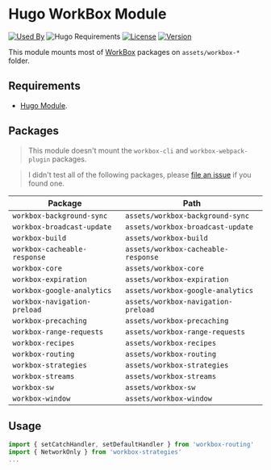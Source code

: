 # Hugo WorkBox Module

[![Used By](https://img.shields.io/badge/dynamic/json?color=success&label=used+by&query=repositories_humanize&logo=hugo&style=flat-square&url=https://api.razonyang.com/v1/github/dependents/hugomods/workbox)](https://github.com/hugomods/workbox/network/dependents)
![Hugo Requirements](https://img.shields.io/badge/dynamic/json?color=important&label=requirements&query=requirements&logo=hugo&style=flat-square&url=https://api.razonyang.com/v1/hugo/modules/github.com/hugomods/workbox)
[![License](https://img.shields.io/github/license/hugomods/workbox?style=flat-square)](https://github.com/hugomods/workbox/blob/main/LICENSE)
[![Version](https://img.shields.io/github/v/tag/hugomods/workbox?label=version&style=flat-square)](https://github.com/hugomods/workbox/tags)

This module mounts most of [WorkBox](https://github.com/GoogleChrome/workbox) packages on `assets/workbox-*` folder.

## Requirements

- [Hugo Module](https://gohugo.io/hugo-modules/use-modules/#prerequisite).

## Packages

> This module doesn't mount the `workbox-cli` and `workbox-webpack-plugin` packages.

> I didn't test all of the following packages, please [file an issue](https://github.com/hugomods/workbox/issues/new) if you found one.

| Package | Path
|---|---
| `workbox-background-sync` | `assets/workbox-background-sync`
| `workbox-broadcast-update` | `assets/workbox-broadcast-update`
| `workbox-build` | `assets/workbox-build`
| `workbox-cacheable-response` | `assets/workbox-cacheable-response`
| `workbox-core` | `assets/workbox-core`
| `workbox-expiration` | `assets/workbox-expiration`
| `workbox-google-analytics` | `assets/workbox-google-analytics`
| `workbox-navigation-preload` | `assets/workbox-navigation-preload`
| `workbox-precaching` | `assets/workbox-precaching`
| `workbox-range-requests` | `assets/workbox-range-requests`
| `workbox-recipes` | `assets/workbox-recipes`
| `workbox-routing` | `assets/workbox-routing`
| `workbox-strategies` | `assets/workbox-strategies`
| `workbox-streams` | `assets/workbox-streams`
| `workbox-sw` | `assets/workbox-sw`
| `workbox-window` | `assets/workbox-window`

## Usage

```javascript
import { setCatchHandler, setDefaultHandler } from 'workbox-routing'
import { NetworkOnly } from 'workbox-strategies'
...
```
